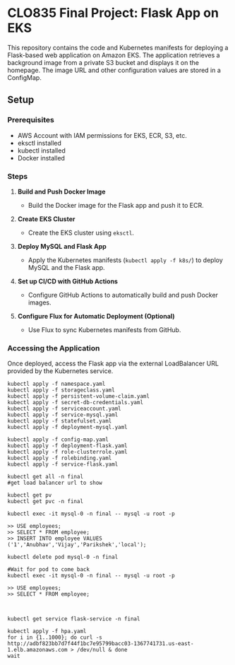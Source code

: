 # CLO835 Final Project: Flask App on EKS

This repository contains the code and Kubernetes manifests for deploying a Flask-based web application on Amazon EKS. The application retrieves a background image from a private S3 bucket and displays it on the homepage. The image URL and other configuration values are stored in a ConfigMap.

## Setup

### Prerequisites
- AWS Account with IAM permissions for EKS, ECR, S3, etc.
- eksctl installed
- kubectl installed
- Docker installed

### Steps

1. **Build and Push Docker Image**
   - Build the Docker image for the Flask app and push it to ECR.

2. **Create EKS Cluster**
   - Create the EKS cluster using `eksctl`.

3. **Deploy MySQL and Flask App**
   - Apply the Kubernetes manifests (`kubectl apply -f k8s/`) to deploy MySQL and the Flask app.

4. **Set up CI/CD with GitHub Actions**
   - Configure GitHub Actions to automatically build and push Docker images.

5. **Configure Flux for Automatic Deployment (Optional)**
   - Use Flux to sync Kubernetes manifests from GitHub.

### Accessing the Application

Once deployed, access the Flask app via the external LoadBalancer URL provided by the Kubernetes service.


```eksctl create cluster -f eks-cluster.yaml
kubectl apply -f namespace.yaml
kubectl apply -f storageclass.yaml
kubectl apply -f persistent-volume-claim.yaml
kubectl apply -f secret-db-credentials.yaml 
kubectl apply -f serviceaccount.yaml 
kubectl apply -f service-mysql.yaml
kubectl apply -f statefulset.yaml
kubectl apply -f deployment-mysql.yaml 

kubectl apply -f config-map.yaml
kubectl apply -f deployment-flask.yaml 
kubectl apply -f role-clusterrole.yaml 
kubectl apply -f rolebinding.yaml
kubectl apply -f service-flask.yaml 

kubectl get all -n final
#get load balancer url to show 

kubectl get pv
kubectl get pvc -n final

kubectl exec -it mysql-0 -n final -- mysql -u root -p

>> USE employees;
>> SELECT * FROM employee;
>> INSERT INTO employee VALUES ('1','Anubhav','Vijay','Parikshek','local');

kubectl delete pod mysql-0 -n final

#Wait for pod to come back
kubectl exec -it mysql-0 -n final -- mysql -u root -p

>> USE employees;
>> SELECT * FROM employee;



kubectl get service flask-service -n final  

kubectl apply -f hpa.yaml
for i in {1..1000}; do curl -s http://adbf823bb7d7f44f1bc7e95799bacc03-1367741731.us-east-1.elb.amazonaws.com > /dev/null & done
wait
```